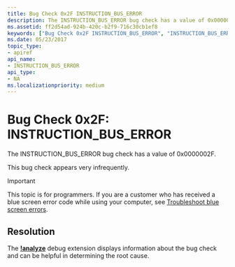```yaml
---
title: Bug Check 0x2F INSTRUCTION_BUS_ERROR
description: The INSTRUCTION_BUS_ERROR bug check has a value of 0x0000002F.This bug check appears very infrequently.
ms.assetid: ff2d54ad-924b-420c-b2f9-716c30cb1ef8
keywords: ["Bug Check 0x2F INSTRUCTION_BUS_ERROR", "INSTRUCTION_BUS_ERROR"]
ms.date: 05/23/2017
topic_type:
- apiref
api_name:
- INSTRUCTION_BUS_ERROR
api_type:
- NA
ms.localizationpriority: medium
---
```


# Bug Check 0x2F: INSTRUCTION\_BUS\_ERROR


The INSTRUCTION\_BUS\_ERROR bug check has a value of 0x0000002F.

This bug check appears very infrequently.

> [!IMPORTANT]
> This topic is for programmers. If you are a customer who has received a blue screen error code while using your computer, see [Troubleshoot blue screen errors](https://www.windows.com/stopcode).



## Resolution
The [**!analyze**](-analyze.md) debug extension displays information about the bug check and can be helpful in determining the root cause.
 

 





